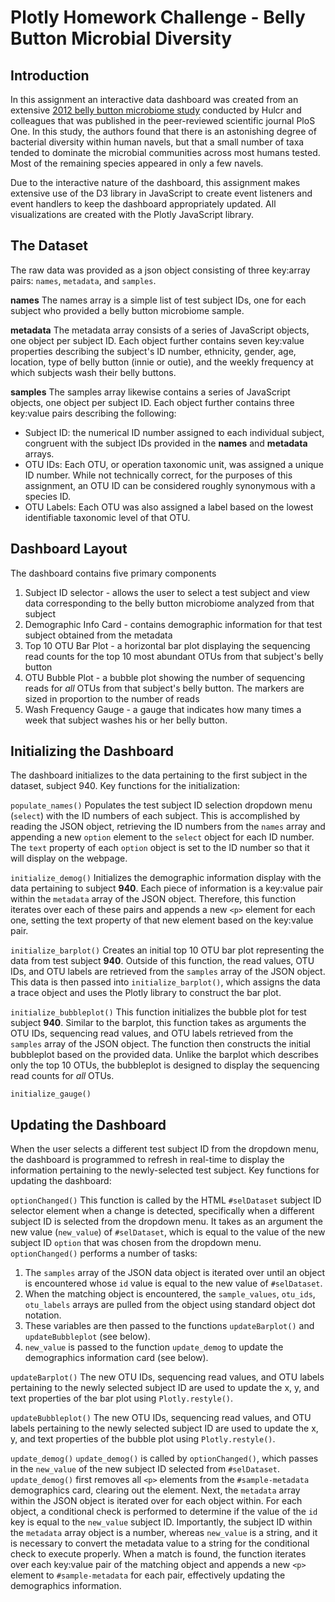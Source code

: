 # Plotly Homework Challenge - Belly Button Microbial Diversity

## Introduction
In this assignment an interactive data dashboard was created from an extensive [2012 belly button microbiome study](https://journals.plos.org/plosone/article?id=10.1371/journal.pone.0047712) conducted by Hulcr and colleagues that was published in the peer-reviewed scientific journal PloS One. In this study, the authors found that there is an astonishing degree of bacterial diversity within human navels, but that a small number of taxa tended to dominate the microbial communities across most humans tested. Most of the remaining species appeared in only a few navels.

Due to the interactive nature of the dashboard, this assignment makes extensive use of the D3 library in JavaScript to create event listeners and event handlers to keep the dashboard appropriately updated. All visualizations are created with the Plotly JavaScript library.

## The Dataset
The raw data was provided as a json object consisting of three key:array pairs: `names`, `metadata`, and `samples`.

**names**
The names array is a simple list of test subject IDs, one for each subject who provided a belly button microbiome sample. 

**metadata**
The metadata array consists of a series of JavaScript objects, one object per subject ID. Each object further contains seven key:value properties describing the subject's ID number, ethnicity, gender, age, location, type of belly button (innie or outie), and the weekly frequency at which subjects wash their belly buttons.

**samples**
The samples array likewise contains a series of JavaScript objects, one object per subject ID. Each object further contains three key:value pairs describing the following:
- Subject ID: the numerical ID number assigned to each individual subject, congruent with the subject IDs provided in the **names** and **metadata** arrays.
- OTU IDs: Each OTU, or operation taxonomic unit, was assigned a unique ID number. While not technically correct, for the purposes of this assignment, an OTU ID can be considered roughly synonymous with a species ID.
- OTU Labels: Each OTU was also assigned a label based on the lowest identifiable taxonomic level of that OTU.

## Dashboard Layout
The dashboard contains five primary components
1. Subject ID selector - allows the user to select a test subject and view data corresponding to the belly button microbiome analyzed from that subject
2. Demographic Info Card - contains demographic information for that test subject obtained from the metadata
3. Top 10 OTU Bar Plot - a horizontal bar plot displaying the sequencing read counts for the top 10 most abundant OTUs from that subject's belly button
4. OTU Bubble Plot - a bubble plot showing the number of sequencing reads for *all* OTUs from that subject's belly button. The markers are sized in proportion to the number of reads
5. Wash Frequency Gauge - a gauge that indicates how many times a week that subject washes his or her belly button.

## Initializing the Dashboard
The dashboard initializes to the data pertaining to the first subject in the dataset, subject 940. Key functions for the initialization:

`populate_names()` 
Populates the test subject ID selection dropdown menu (`select`) with the ID numbers of each subject. This is accomplished by reading the JSON object, retrieving the ID numbers from the `names` array and appending a new `option` element to the `select` object for each ID number. The `text` property of each `option` object is set to the ID number so that it will display on the webpage.

`initialize_demog()`
Initializes the demographic information display with the data pertaining to subject **940**. Each piece of information is a key:value pair within the `metadata` array of the JSON object. Therefore, this function iterates over each of these pairs and appends a new `<p>` element for each one, setting the text property of that new element based on the key:value pair. 


`initialize_barplot()` 
Creates an initial top 10 OTU bar plot representing the data from test subject **940**. Outside of this function, the read values, OTU IDs, and OTU labels are retrieved from the `samples` array of the JSON object. This data is then passed into `initialize_barplot()`, which assigns the data a trace object and uses the Plotly library to construct the bar plot.

`initialize_bubbleplot()`
This function initializes the bubble plot for test subject **940**. Similar to the barplot, this function takes as arguments the OTU IDs, sequencing read values, and OTU labels retrieved from the `samples` array of the JSON object. The function then constructs the initial bubbleplot based on the provided data. Unlike the barplot which describes only the top 10 OTUs, the bubbleplot is designed to display the sequencing read counts for *all* OTUs. 

`initialize_gauge()`

## Updating the Dashboard
When the user selects a different test subject ID from the dropdown menu, the dashboard is programmed to refresh in real-time to display the information pertaining to the newly-selected test subject. Key functions for updating the dashboard:

`optionChanged()`
This function is called by the HTML `#selDataset` subject ID selector element when a change is detected, specifically when a different subject ID is selected from the dropdown menu. It takes as an argument the new value (`new_value`) of `#selDataset`, which is equal to the value of the new subject ID `option` that was chosen from the dropdown menu. `optionChanged()` performs a number of tasks:
1. The `samples` array of the JSON data object is iterated over until an object is encountered whose `id` value is equal to the new value of `#selDataset`. 
2. When the matching object is encountered, the `sample_values`, `otu_ids`, `otu_labels` arrays are pulled from the object using standard object dot notation. 
3. These variables are then passed to the functions `updateBarplot()` and `updateBubbleplot` (see below).
4. `new_value` is passed to the function `update_demog` to update the demographics information card (see below).

`updateBarplot()`
The new OTU IDs, sequencing read values, and OTU labels pertaining to the newly selected subject ID are used to update the x, y, and text properties of the bar plot using `Plotly.restyle()`.

`updateBubbleplot()`
The new OTU IDs, sequencing read values, and OTU labels pertaining to the newly selected subject ID are used to update the x, y, and text properties of the bubble plot using `Plotly.restyle()`.

`update_demog()`
`update_demog()` is called by `optionChanged()`, which passes in the `new_value` of the new subject ID selected from `#selDataset`. `update_demog()` first removes all `<p>` elements from the `#sample-metadata` demographics card, clearing out the element. Next, the `metadata` array within the JSON object is iterated over for each object within. For each object, a conditional check is performed to determine if the value of the `id` key is equal to the `new_value` subject ID. Importantly, the subject ID within the `metadata` array object is a number, whereas `new_value` is a string, and it is necessary to convert the metadata value to a string for the conditional check to execute properly. When a match is found, the function iterates over each key:value pair of the matching object and appends a new `<p>` element to `#sample-metadata` for each pair, effectively updating the demographics information.

